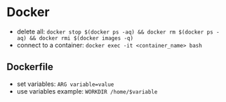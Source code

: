 # Docker
- delete all: `docker stop $(docker ps -aq) && docker rm $(docker ps -aq) && docker rmi $(docker images -q)`
- connect to a container: `docker exec -it <container_name> bash`

## Dockerfile
- set variables: `ARG variable=value`
- use variables example: `WORKDIR /home/$variable`
